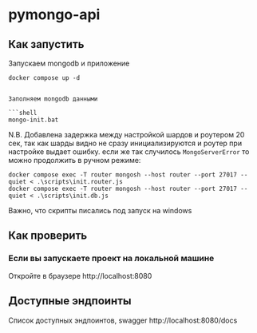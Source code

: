 # pymongo-api

## Как запустить

Запускаем mongodb и приложение

```shell
docker compose up -d


Заполняем mongodb данными

```shell
mongo-init.bat
```
N.B. Добавлена задержка между настройкой шардов и роутером 20 сек, так как шарды видно не сразу инициализируются и роутер при настройке выдает ошибку.
если же так случилось `MongoServerError` то можно продолжить в ручном режиме:
```
docker compose exec -T router mongosh --host router --port 27017 --quiet < .\scripts\init.router.js
docker compose exec -T router mongosh --host router --port 27017 --quiet < .\scripts\init.db.js
```
Важно, что скрипты писались под запуск на windows

## Как проверить

### Если вы запускаете проект на локальной машине

Откройте в браузере http://localhost:8080


## Доступные эндпоинты

Список доступных эндпоинтов, swagger http://localhost:8080/docs